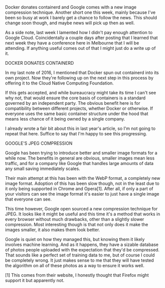 Docker donates containerd and Google comes with a new image compression technique. Another short one this week, mainly because I've been so busy at work I barely get a chance to follow the news. This should change soon though, and maybe news will pick up then as well.

As a side note, last week I lamented how I didn't pay enough attention to Google Cloud. Coincidentally a couple days after posting that I learned that next week they have a conference here in Melbourne that I will be attending. If anything useful comes out of that I might just do a write up of it.



DOCKER DONATES CONTAINERD


In my last note of 2016, I mentioned that Docker spun out containerd into its own project. Now they're following up on the next step in this process by offering it to the Cloud Native Computing Foundation.

If this gets accepted, and while bureaucracy might take its time I can't see why not, that would ensure the core basis of containers is a standard governed by an independent party. The obvious benefit here is for compatibility between different projects, whether Docker or otherwise. If everyone uses the same basic container structure under the hood that means less chance of it being owned by a single company.

I already wrote a fair bit about this in last year's article, so I'm not going to repeat that here. Suffice to say that I'm happy to see this progressing.



GOOGLE'S JPEG COMPRESSION


Google has been trying to introduce better and smaller image formats for a while now. The benefits in general are obvious, smaller images mean less traffic, and for a company like Google that handles large amounts of data any small saving immediately scales.

Their main attempt at this has been with the WebP format, a completely new image format. Adoption of this has been slow though, not in the least due to it only being supported in Chrome and Opera[1]. After all, if only a part of your visitors can see the image format it's easier to just have a single image that everyone can see.

This time however, Google open sourced a new compression technique for JPEG. It looks like it might be useful and this time it's a method that works in every browser without much drawbacks, other than a slightly slower compression. Most interesting though is that not only does it make the images smaller, it also makes them look better.

Google is quiet on how they managed this, but knowing them it likely involves machine learning. And as it happens, they have a sizable database of photos people uploaded with the expectation that they'd be compressed. That sounds like a perfect set of training data to me, but of course I could be completely wrong. It just makes sense to me that they will have tested the algorithm on all of these photos as a way to ensure it works well.

[1] This comes from their website, I honestly thought that Firefox might support it but apparently not.

